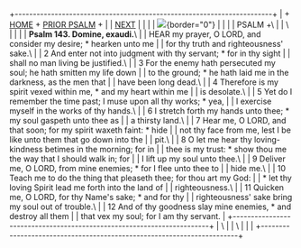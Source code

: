 +-----------------------------------------------------------------------+
| \+ [HOME](../index.html) + [PRIOR PSALM](Ps142.html) +                |
| [NEXT](Ps144.html)                                                    |
|                                                                       |
| ![](http://stats.superstats.com/b/ss/DAVIDMCMANNES/1){border="0"}     |
|                                                                       |
| PSALM +\                                                              |
| \                                                                     |
|                                                                       |
| **Psalm 143. Domine, exaudi.**\                                       |
| HEAR my prayer, O LORD, and consider my desire; \* hearken unto me    |
| for thy truth and righteousness\' sake.\                              |
| 2 And enter not into judgment with thy servant; \* for in thy sight   |
| shall no man living be justified.\                                    |
| 3 For the enemy hath persecuted my soul; he hath smitten my life down |
| to the ground; \* he hath laid me in the darkness, as the men that    |
| have been long dead.\                                                 |
| 4 Therefore is my spirit vexed within me, \* and my heart within me   |
| is desolate.\                                                         |
| 5 Yet do I remember the time past; I muse upon all thy works; \* yea, |
| I exercise myself in the works of thy hands.\                         |
| 6 I stretch forth my hands unto thee; \* my soul gaspeth unto thee as |
| a thirsty land.\                                                      |
| 7 Hear me, O LORD, and that soon; for my spirit waxeth faint: \* hide |
| not thy face from me, lest I be like unto them that go down into the  |
| pit.\                                                                 |
| 8 O let me hear thy loving-kindness betimes in the morning; for in    |
| thee is my trust: \* show thou me the way that I should walk in; for  |
| I lift up my soul unto thee.\                                         |
| 9 Deliver me, O LORD, from mine enemies; \* for I flee unto thee to   |
| hide me.\                                                             |
| 10 Teach me to do the thing that pleaseth thee; for thou art my God:  |
| \* let thy loving Spirit lead me forth into the land of               |
| righteousness.\                                                       |
| 11 Quicken me, O LORD, for thy Name\'s sake; \* and for thy           |
| righteousness\' sake bring my soul out of trouble.\                   |
| 12 And of thy goodness slay mine enemies, \* and destroy all them     |
| that vex my soul; for I am thy servant.                               |
+-----------------------------------------------------------------------+
| \                                                                     |
| \                                                                     |
| [](http://www.episcopalnet.org/DBS/DOR.html)                          |
+-----------------------------------------------------------------------+
